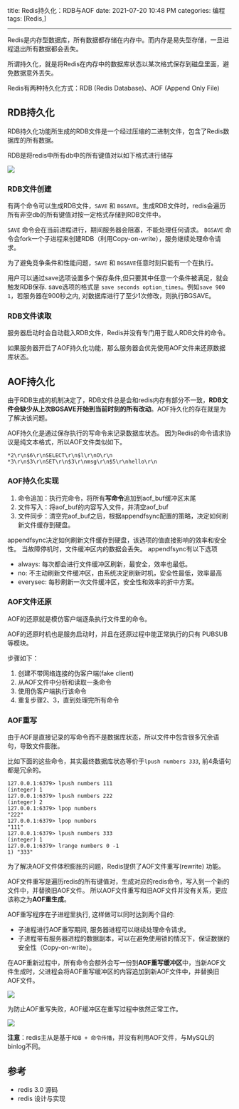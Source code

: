 title: Redis持久化：RDB与AOF
date: 2021-07-20 10:48 PM
categories: 编程
tags: [Redis,]

----

Redis是内存型数据库，所有数据都存储在内存中。而内存是易失型存储，一旦进程退出所有数据都会丢失。

所谓持久化，就是将Redis在内存中的数据库状态以某次格式保存到磁盘里面，避免数据意外丢失。

Redis有两种持久化方式：RDB (Redis Database)、AOF (Append Only File)
<!--more-->
## RDB持久化
RDB持久化功能所生成的RDB文件是一个经过压缩的二进制文件，包含了Redis数据库的所有数据。

RDB是将redis中所有db中的所有键值对以如下格式进行储存

![](http://image.runjf.com/mweb/2021-07-21-16268563558568.jpg)

### RDB文件创建
有两个命令可以生成RDB文件，`SAVE` 和 `BGSAVE`。生成RDB文件时，redis会遍历所有非空db的所有键值对按一定格式存储到RDB文件中。

`SAVE` 命令会在当前进程进行，期间服务器会阻塞，不能处理任何请求。
`BGSAVE` 命令会fork一个子进程来创建RDB（利用Copy-on-write），服务继续处理命令请求。

为了避免竞争条件和性能问题，`SAVE` 和 `BGSAVE`任意时刻只能有一个在执行。

用户可以通过save选项设置多个保存条件,但只要其中任意一个条件被满足，就会触发RDB保存.
save选项的格式是 `save seconds option_times`。例如`save 900 1`，若服务器在900秒之内, 对数据库进行了至少1次修改，则执行BGSAVE。

### RDB文件读取
服务器启动时会自动载入RDB文件，Redis并没有专门用于载人RDB文件的命令。

如果服务器开启了AOF持久化功能，那么服务器会优先使用AOF文件来还原数据库状态。

## AOF持久化
由于RDB生成的机制决定了，RDB文件总是会和redis内存有部分不一致，**RDB文件会缺少从上次BGSAVE开始到当前时刻的所有改动**。AOF持久化的存在就是为了解决该问题。

AOF持久化是通过保存执行的写命令来记录数据库状态。
因为Redis的命令请求协议是纯文本格式，所以AOF文件类似如下。
```
*2\r\n$6\r\nSELECT\r\n$l\r\nO\r\n 
*3\r\n$3\r\nSET\r\n$3\r\nmsg\r\n$5\r\nhello\r\n 
```

### AOF持久化实现
1. 命令追加：执行完命令，将所有**写命令**追加到aof_buf缓冲区末尾
2. 文件写入：将aof_buf的内容写入文件，并清空aof_buf
3. 文件同步：清空完aof_buf之后，根据appendfsync配置的策略，决定如何刷新文件缓存到硬盘。

appendfsync决定如何刷新文件缓存到硬盘，该选项的值直接影响的效率和安全性。
当故障停机时，文件缓冲区内的数据会丢失。
appendfsync有以下选项
- always: 每次都会进行文件缓冲区刷新，最安全，效率也最低。
- no: 不主动刷新文件缓冲区，由系统决定刷新时机，安全性最低，效率最高
- everysec: 每秒刷新一次文件缓冲区，安全性和效率的折中方案。

### AOF文件还原
AOF的还原就是模仿客户端逐条执行文件里的命令。

AOF的还原时机也是服务启动时，并且在还原过程中能正常执行的只有 PUBSUB 等模块。

步骤如下：
1. 创建不带网络连接的伪客户端(fake client)
2. 从AOF文件中分析和读取一条命令
3. 使用伪客户端执行该命令
4. 重复步骤2、3，直到处理完所有命令

### AOF重写
由于AOF是直接记录的写命令而不是数据库状态，所以文件中包含很多冗余语句，导致文件膨胀。

比如下面的这些命令，其实最终数据库状态等价于`lpush numbers 333`, 前4条语句都是冗余的。
```
127.0.0.1:6379> lpush numbers 111
(integer) 1
127.0.0.1:6379> lpush numbers 222
(integer) 2
127.0.0.1:6379> lpop numbers
"222"
127.0.0.1:6379> lpop numbers
"111"
127.0.0.1:6379> lpush numbers 333
(integer) 1
127.0.0.1:6379> lrange numbers 0 -1
1) "333"
```

为了解决AOF文件体积膨胀的问题，Redis提供了AOF文件重写(rewrite) 功能。

AOF文件重写是遍历redis的所有键值对，生成对应的redis命令，写入到一个新的文件中，并替换旧AOF文件。
所以AOF文件重写和旧AOF文件并没有关系，更应该称之为**AOF重生成**。

AOF重写程序在子进程里执行, 这样做可以同时达到两个目的: 
- 子进程进行AOF重写期间, 服务器进程可以继续处理命令请求。
- 子进程带有服务器进程的数据副本，可以在避免使用锁的情况下，保证数据的安全性（Copy-on-write）。

在AOF重新过程中，所有命令会额外会写一份到**AOF重写缓冲区**中，当新AOF文件生成时，父进程会将AOF重写缓冲区的内容追加到新AOF文件中，并替换旧AOF文件。

![](http://image.runjf.com/mweb/2021-07-21-16268637141893.jpg)

为防止AOF重写失败，AOF缓冲区在重写过程中依然正常工作。

![](http://image.runjf.com/mweb/2021-07-21-16268635658876.jpg)

**注意**：redis主从是基于`RDB + 命令传播`，并没有利用AOF文件，与MySQL的binlog不同。

## 参考
- redis 3.0 源码
- redis 设计与实现